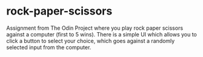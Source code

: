 # rock-paper-scissors
Assignment from The Odin Project where you play rock paper scissors against a computer (first to 5 wins). 
There is a simple UI which allows you to click a button to select your choice, which goes against a randomly selected input from the computer. 
